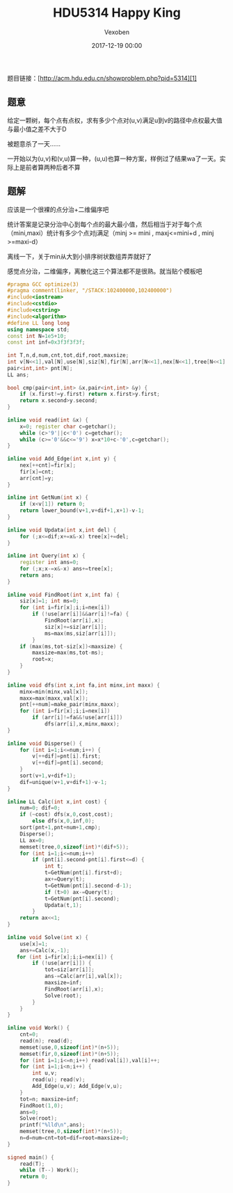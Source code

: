 ﻿---
layout: post
title: HDU5314 Happy King
date: 2017-12-19 00:00
categories: training
tags: 数据结构
img: https://vexoben.github.io/assets/images/Blog/2017-12-19-HDU5314-Happy-King.JPG
author: Vexoben
---

题目链接：[http://acm.hdu.edu.cn/showproblem.php?pid=5314][1]

## 题意

给定一颗树，每个点有点权，求有多少个点对(u,v)满足u到v的路径中点权最大值与最小值之差不大于D

被题意杀了一天......

一开始以为(u,v)和(v,u)算一种，(u,u)也算一种方案，样例过了结果wa了一天。实际上是前者算两种后者不算

## 题解

应该是一个很裸的点分治+二维偏序吧

统计答案是记录分治中心到每个点的最大最小值，然后相当于对于每个点（mini,maxi）统计有多少个点对j满足（minj >= mini , maxj<=mini+d , minj >=maxi-d）

离线一下，关于min从大到小排序树状数组弄弄就好了

感觉点分治，二维偏序，离散化这三个算法都不是很熟。就当贴个模板吧

```cpp
#pragma GCC optimize(3)  
#pragma comment(linker, "/STACK:102400000,102400000")  
#include<iostream>  
#include<cstdio>  
#include<cstring>  
#include<algorithm>  
#define LL long long  
using namespace std;  
const int N=1e5+10;  
const int inf=0x3f3f3f3f;  
  
int T,n,d,num,cnt,tot,dif,root,maxsize;  
int v[N<<1],val[N],use[N],siz[N],fir[N],arr[N<<1],nex[N<<1],tree[N<<1];  
pair<int,int> pnt[N];  
LL ans;  
  
bool cmp(pair<int,int> &x,pair<int,int> &y) {  
    if (x.first!=y.first) return x.first>y.first;  
    return x.second>y.second;  
}  
  
inline void read(int &x) {  
    x=0; register char c=getchar();  
    while (c>'9'||c<'0') c=getchar();  
    while (c>='0'&&c<='9') x=x*10+c-'0',c=getchar();  
}  
  
inline void Add_Edge(int x,int y) {  
    nex[++cnt]=fir[x];  
    fir[x]=cnt;  
    arr[cnt]=y;  
}  
  
inline int GetNum(int x) {  
    if (x<v[1]) return 0;  
    return lower_bound(v+1,v+dif+1,x+1)-v-1;  
}  
  
inline void Updata(int x,int del) {  
    for (;x<=dif;x+=x&-x) tree[x]+=del;  
}  
  
inline int Query(int x) {  
    register int ans=0;  
    for (;x;x-=x&-x) ans+=tree[x];  
    return ans;  
}  
  
inline void FindRoot(int x,int fa) {  
    siz[x]=1; int ms=0;  
    for (int i=fir[x];i;i=nex[i])  
        if (!use[arr[i]]&&arr[i]!=fa) {  
            FindRoot(arr[i],x);  
            siz[x]+=siz[arr[i]];  
            ms=max(ms,siz[arr[i]]);  
        }  
    if (max(ms,tot-siz[x])<maxsize) {  
        maxsize=max(ms,tot-ms);  
        root=x;  
    }  
}  
  
inline void dfs(int x,int fa,int minx,int maxx) {  
    minx=min(minx,val[x]);  
    maxx=max(maxx,val[x]);  
    pnt[++num]=make_pair(minx,maxx);  
    for (int i=fir[x];i;i=nex[i])  
        if (arr[i]!=fa&&!use[arr[i]])  
            dfs(arr[i],x,minx,maxx);  
}  
  
inline void Disperse() {  
    for (int i=1;i<=num;i++) {  
        v[++dif]=pnt[i].first;  
        v[++dif]=pnt[i].second;  
    }  
    sort(v+1,v+dif+1);  
    dif=unique(v+1,v+dif+1)-v-1;  
}  
  
inline LL Calc(int x,int cost) {  
    num=0; dif=0;  
    if (~cost) dfs(x,0,cost,cost);  
        else dfs(x,0,inf,0);  
    sort(pnt+1,pnt+num+1,cmp);  
    Disperse();  
    LL ax=0;  
    memset(tree,0,sizeof(int)*(dif+5));  
    for (int i=1;i<=num;i++)   
        if (pnt[i].second-pnt[i].first<=d) {  
            int t;  
            t=GetNum(pnt[i].first+d);  
            ax+=Query(t);  
            t=GetNum(pnt[i].second-d-1);  
            if (t>0) ax-=Query(t);             
            t=GetNum(pnt[i].second);  
            Updata(t,1);  
        }  
    return ax<<1;  
}  
  
inline void Solve(int x) {  
    use[x]=1;  
    ans+=Calc(x,-1);  
   for (int i=fir[x];i;i=nex[i]) {  
        if (!use[arr[i]]) {       
            tot=siz[arr[i]];  
            ans-=Calc(arr[i],val[x]);  
            maxsize=inf;  
            FindRoot(arr[i],x);  
            Solve(root);  
        }  
    }  
}  
  
inline void Work() {  
    cnt=0;  
    read(n); read(d);  
    memset(use,0,sizeof(int)*(n+5));  
    memset(fir,0,sizeof(int)*(n+5));  
    for (int i=1;i<=n;i++) read(val[i]),val[i]++;  
    for (int i=1;i<n;i++) {  
        int u,v;  
        read(u); read(v);  
        Add_Edge(u,v); Add_Edge(v,u);  
    }  
    tot=n; maxsize=inf;  
    FindRoot(1,0);  
    ans=0;  
    Solve(root);  
    printf("%lld\n",ans);  
    memset(tree,0,sizeof(int)*(n+5));  
    n=d=num=cnt=tot=dif=root=maxsize=0;  
}  
  
signed main() {  
    read(T);  
    while (T--) Work();  
    return 0;  
}  
```


  [1]: http://acm.hdu.edu.cn/showproblem.php?pid=5314
